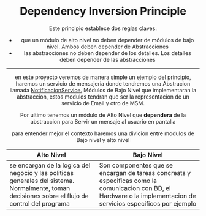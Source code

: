 <div align="center">

# Dependency Inversion Principle


Este principio establece dos reglas claves:

- que un módulo de alto nivel no deben depender de módulos de bajo nivel. Ambos deben depender de Abstracciones
- las abstracciones no deben depender de los detalles. Los detalles deben depender de las abstracciones
---

en este proyecto veremos de manera simple un ejemplo del principio, haremos un servicio de mensajeria donde tendremos una Abstracion llamada [NotificacionService.](src/main/java/ar/edu/utn/frc/tup/lciii/Abstracion/NotificacionService.java) Módulos de Bajo Nivel que implementaran la abstraccion, estos modulos tendran que ser la representacion de un servicio de Email y otro de MSM.

Por ultimo tenemos un módulo de Alto Nivel que **dependera** de la abstraccion para Servir un mensaje al usuario en pantalla


para entender mejor el contexto haremos una divicion entre modulos de Bajo nivel y alto nivel

|Alto Nivel| Bajo Nivel                                                                                                                                                          |
|----------|---------------------------------------------------------------------------------------------------------------------------------------------------------------------|
|se encargan de la logica del negocio y las politicas generales del sistema. Normalmente, toman decisiones sobre el flujo de control del programa| Son componentes que se encargan de tareas concreats y especificas como la comunicacion con BD, el Hardware o la implementacion de servicios especificos por ejemplo |

</div>